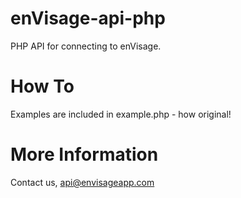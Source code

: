 # enVisage-api-php
PHP API for connecting to enVisage.

# How To
Examples are included in example.php - how original!

# More Information
Contact us, api@envisageapp.com
